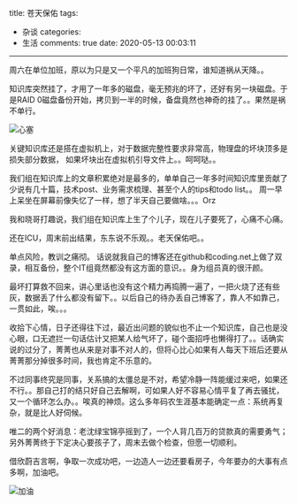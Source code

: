 title: 苍天保佑
tags:
  - 杂谈
categories:
  - 生活
comments: true
date: 2020-05-13 00:03:11

---

周六在单位加班，原以为只是又一个平凡的加班狗日常，谁知道祸从天降。。


知识库突然挂了，才用了一年多的磁盘，毫无预兆的坏了，还好有另一块磁盘。于是RAID 0磁盘备份开始，拷贝到一半的时候，备盘竟然也神奇的挂了。。果然是祸不单行。

![心塞](https://c-ssl.duitang.com/uploads/item/201409/23/20140923175738_Y4PnL.thumb.700_0.jpeg "心塞")

关键知识库还是搭在虚拟机上，对于数据完整性要求非常高，物理盘的坏块顶多是损失部分数据， 如果坏块出在虚拟机引导文件上。。呵呵哒。。

我们组在知识库上的文章积累绝对是最多的，单单自己一年多时间知识库里贡献了少说有几十篇，技术post、业务需求梳理、甚至个人的tips和todo list。。 周一早上呆坐在屏幕前像失忆了一样，想了半天自己要做啥。。。Orz

我和晓哥打趣说，我们组在知识库上生了个儿子，现在儿子要死了，心痛不心痛。

还在ICU，周末前出结果，东东说不乐观。。老天保佑吧。。

单点风险，教训之痛彻。 话说就我自己的博客还在github和coding.net上做了双录，相互备份，整个IT组竟然都没有这方面的意识。。身为组员真的很汗颜。

最坏打算救不回来，讲心里话也没有这个精力再捣腾一遍了，一把火烧了还有些灰，数据丢了什么都没有留下。。以后自己的待办丢自己博客了，靠人不如靠己，一贯如此，唉。。。

收拾下心情，日子还得往下过，最近出问题的貌似也不止一个知识库，自己也是没心眼，口无遮拦一句话估计又把某人给气坏了，碰个面招呼也懒得打了。。话确实说的过分了，菁菁也从来是对事不对人的，但将心比心如果有人每天下班后还要从菁菁那分掉很多时间，我也肯定不乐意的。 

不过同事终究是同事，关系搞的太僵总是不对，希望冷静一阵能缓过来吧，如果还不行。。那自己打的结只好自己去解啊，可如果人好不容易心情平复了再去骚扰，又一个循环怎么办。。唉真的神烦。这么多年码农生涯基本能确定一点：系统再复杂，就是比人好伺候。

唯二的两个好消息：老沈绿宝锦亭摇到了，一个人背几百万的贷款真的需要勇气；另外菁菁终于下定决心要孩子了，周末去做个检查，但愿一切顺利。

借欣蔚吉言啊，争取一次成功吧，一边造人一边还要看房子，今年要办的大事有点多啊，加油吧。

![加油](https://timgsa.baidu.com/timg?image&quality=80&size=b9999_10000&sec=1589309446766&di=d773bed7924a063bbef5cd5c5a5da36e&imgtype=0&src=http%3A%2F%2Fb-ssl.duitang.com%2Fuploads%2Fitem%2F201412%2F30%2F20141230081723_EBtCc.jpeg)